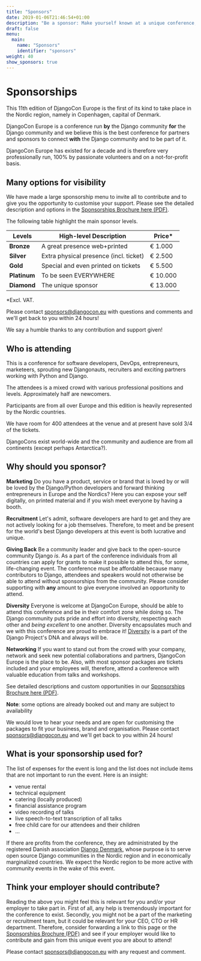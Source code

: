 ```yaml
---
title: "Sponsors"
date: 2019-01-06T21:46:54+01:00
description: "Be a sponsor: Make yourself known at a unique conference, helping to build the Django community and taking part in it."
draft: false
menu:
  main:
    name: "Sponsors"
    identifier: "sponsors"
weight: 40
show_sponsors: true
---
```


# Sponsorships

This 11th edition of DjangoCon Europe is the first of its kind to take place in the Nordic region, namely in Copenhagen, capital of Denmark.

DjangoCon Europe is a conference run **by** the Django community **for** the Django community and we believe this is the best conference for partners and sponsors to connect **with** the Django community and to be part of it.

DjangoCon Europe has existed for a decade and is therefore very professionally run, 100% by passionate volunteers and on a not-for-profit basis.


## Many options for visibility

We have made a large sponsorship menu to invite all to contribute and to give you the opportunity to customise your support. Please see the detailed description and options in the [Sponsorships Brochure here (PDF)](/files/DjangoconEUSponsorBrochure2019.pdf). 

The following table highlight the main sponsor levels.

| Levels | High-level Description | Price* |
| ---- | ----- | ----- |
| **Bronze** | A great presence web+printed | € 1.000 |
| **Silver** | Extra physical presence (incl. ticket) | € 2.500 |
| **Gold** | Special and even printed on tickets | € 5.500 |
| **Platinum** | To be seen EVERYWHERE | € 10.000 |
| **Diamond** | The unique sponsor | € 13.000 |

*Excl. VAT.

Please contact [sponsors@djangocon.eu](mailto:sponsors@djangocon.eu) with questions and comments and we'll get back to you within 24 hours!

We say a humble thanks to any contribution and support given!

## Who is attending

This is a conference for software developers, DevOps, entrepreneurs, marketeers, sprouting new Djangonauts, recruiters and exciting partners working with Python and Django. 

The attendees is a mixed crowd with various professional positions and levels. Approximately half are newcomers.

Participants are from all over Europe and this edition is heavily represented by the Nordic countries. 

We have room for 400 attendees at the venue and at present have sold 3/4 of the tickets. 

DjangoCons exist world-wide and the community and audience are from all continents (except perhaps Antarctica?).



## Why should you sponsor?

**Marketing** Do you have a product, service or brand that is loved by or will be loved by the Django/Python developers and forward thinking entrepreneurs in Europe and the Nordics? Here you can expose your self digitally, on printed material and if you wish meet everyone by having a booth.

**Recruitment** Let's admit, software developers are hard to get and they are not actively looking for a job themselves. Therefore, to meet and be present for the world's best Django developers at this event is both lucrative and unique.

**Giving Back** Be a community leader and give back to the open-source community Django _is_. As a part of the conference individuals from all countries can apply for grants to make it possible to attend this, for some, life-changing event. The conference must be affordable because many contributors to Django, attendees and speakers would not otherwise be able to attend without sponsorships from the community. Please consider supporting with **any** amount to give everyone involved an opportunity to attend.

**Diversity** Everyone is welcome at DjangoCon Europe, should be able to attend this conference and be in their comfort zone while doing so. The Django community puts pride and effort into diversity, respecting each other and *being excellent* to one another. Diversity encapsulates much and we with this conference are proud to embrace it! [Diversity](https://www.djangoproject.com/diversity/) is a part of the Django Project's DNA and always will be.

**Networking** If you want to stand out from the crowd with your company, network and seek new potential collaborations and partners, DjangoCon Europe is the place to be. Also, with most sponsor packages are tickets included and your employees will, therefore, attend a conference with valuable education from talks and workshops.




See detailed descriptions and custom opportunities in our [Sponsorships Brochure here (PDF)](/files/DjangoconEUSponsorBrochure2019.pdf). 

**Note**: some options are already booked out and many are subject to availability

We would love to hear your needs and are open for customising the packages to fit your business, brand and organisation.
Please contact [sponsors@djangocon.eu](mailto:sponsors@djangocon.eu) and we'll get back to you within 24 hours!


## What is your sponsorship used for?

The list of expenses for the event is long and the list does not include items that are not important to run the event. Here is an insight:

 * venue rental
 * technical equipment
 * catering (locally produced)
 * financial assistance program
 * video recording of talks
 * live speech-to-text transcription of all talks
 * free child care for our attendees and their children
 * ...

If there are profits from the conference, they are administrated by the registered Danish association [Django Denmark](https://django-denmark.org/), whose purpose is to serve open source Django communities in the Nordic region and in economically marginalized countries. We expect the Nordic region to be more active with community events in the wake of this event.


## Think your employer should contribute?

Reading the above you might feel this is relevant for you and/or your employer to take part in. First of all, any help is tremendously important for the conference to exist. Secondly, you might not be a part of the marketing or recruitment team, but it could be relevant for your CEO, CTO or HR department. Therefore, consider forwarding a link to this page or the [Sponsorships Brochure (PDF)](/files/DjangoconEUSponsorBrochure2019.pdf) and see if your employer would like to contribute and gain from this unique event you are about to attend!


Please contact [sponsors@djangocon.eu](mailto:sponsors@djangocon.eu) with any request and comment.
